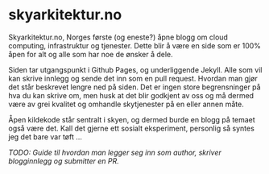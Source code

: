 # skyarkitektur.no

Skyarkitektur.no, Norges første (og eneste?) åpne blogg om cloud computing, infrastruktur og tjenester. Dette blir å være en side som er 100% åpen for alt og alle som har noe de ønsker å dele.

Siden tar utgangspunkt i Github Pages, og underliggende Jekyll. Alle som vil kan skrive innlegg og sende det inn som en pull request. Hvordan man gjør det står beskrevet lengre ned på siden. Det er ingen store begrensninger på hva du kan skrive om, men husk at det blir godkjent av oss og må dermed være av grei kvalitet og omhandle skytjenester på en eller annen måte.

Åpen kildekode står sentralt i skyen, og dermed burde en blogg på temaet også være det. Kall det gjerne ett sosialt eksperiment, personlig så syntes jeg det bare var tøft …

*TODO: Guide til hvordan man legger seg inn som author, skriver blogginnlegg og submitter en PR.*